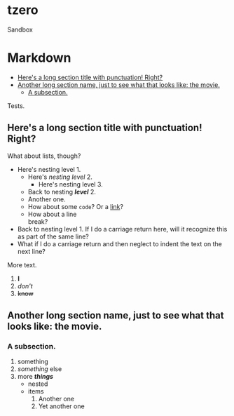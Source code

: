 tzero
=====

Sandbox

# Markdown

- [Here's a long section title with punctuation! Right?](#heres-a-long-section-title-with-punctuation-right)
- [Another long section name, just to see what that looks like: the movie.](#another-long-section-name-just-to-see-what-that-looks-like-the-movie)
   - [A subsection.](#a-subsection)

Tests.

## Here's a long section title with punctuation! Right?

What about lists, though?

- Here's nesting level 1.
   - Here's _nesting level_ 2.
      - Here's nesting level 3.
   - Back to nesting ***level*** 2.
   - Another one.
   - How about some `code`? Or a [link](#)?
   - How about a line  
      break?
- Back to nesting level 1. If I do a carriage return here,
    will it recognize this as part of the same line?
- What if I do a carriage return and then neglect to indent
the text on the next line?

More text.

1. **I**
2. *don't*
3. ~~know~~

## Another long section name, just to see what that looks like: the movie.

### A subsection.

 1. something
 1. _something_ else
 1. more **_things_**
    +  nested
    +  items
       1. Another one
       1. Yet another one  
